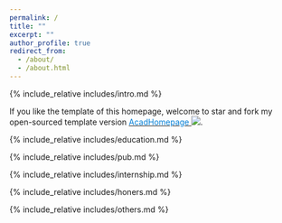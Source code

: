 ```yaml
---
permalink: /
title: ""
excerpt: ""
author_profile: true
redirect_from: 
  - /about/
  - /about.html
---
```


<span class='anchor' id='about-me'></span>
{% include_relative includes/intro.md %}

If you like the template of this homepage, welcome to star and fork my open-sourced template version [<span style="color: #0580d7;">AcadHomepage</span> ![](https://img.shields.io/github/stars/RayeRen/acad-homepage.github.io?style=social)](https://github.com/RayeRen/acad-homepage.github.io).

{% include_relative includes/education.md %}

{% include_relative includes/pub.md %}

{% include_relative includes/internship.md %}

{% include_relative includes/honers.md %}

{% include_relative includes/others.md %}